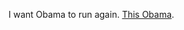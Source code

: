 I want Obama to run again. <a href="https://twitter.com/davewiner/status/1184481434435801089">This Obama</a>. 
